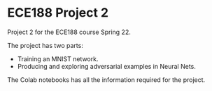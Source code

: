 # ECE188 Project 2

Project 2 for the ECE188 course Spring 22.


The project has two parts:

* Training an MNIST network.
* Producing and exploring adversarial examples in Neural Nets. 

The Colab notebooks has all the information required for the project. 
